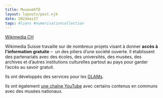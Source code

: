 ```yaml
---
title: MuseumXTD
layout: layouts/post.njk
date: 2022mai27
tags: #liens #numerisationcollection 
---
```


[Wikimedia CH](https://wikimedia.ch/fr/)

Wikimedia Suisse travaille sur de nombreux projets visant à donner **accès à l’information gratuite** –  un des piliers d’une société ouverte. Il établissent des partenariats avec des écoles, des universités, des musées, des archives et d’autres institutions culturelles partout au pays pour garder l’accès au savoir gratuit. 

Ils ont développés des services pour les [GLAMs](https://wikimedia.ch/en/services/glam/). 

Ils ont également [une chaîne YouTube](https://www.youtube.com/channel/UCFbORRnaIL93uVIy7LVhBjA) avec certains contenus en communs avec des musées nationaux. 
